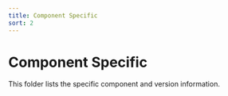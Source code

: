```yaml
---
title: Component Specific
sort: 2
---
```


# Component Specific
This folder lists the specific component and version information.
